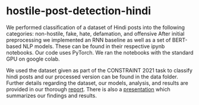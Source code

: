 # hostile-post-detection-hindi

We performed classification of a dataset of Hindi posts into the following categories: non-hostile, fake, hate, defamation, and offensive
After initial preprocessing we implemented an RNN baseline as well as a set of BERT-based NLP models. These can be found in their respective ipynb notebooks. 
Our code uses PyTorch. We ran the notebooks with the standard GPU on google colab.

We used the dataset given as part of the CONSTRAINT 2021 task to classify hindi posts and our processed version can be found in the data folder. Further details regarding the dataset, our models, analysis, and results are provided in our thorough [report](report.pdf).
There is also a [presentation](presentation) which summarizes our findings and results.

